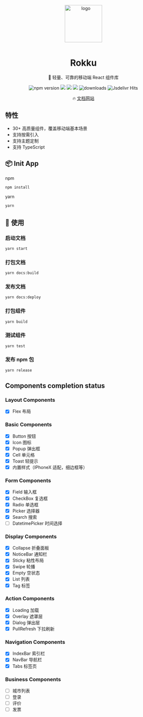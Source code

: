 <p align="center">
    <img alt="logo" src="http://www.rokku.icu/image/logo.png" width="120" style="margin-bottom: 10px;">
</p>

<h1 align="center">Rokku</h1>

<p align="center">🍙 轻量、可靠的移动端 React 组件库</p>

<p align="center">
    <img src="https://img.shields.io/npm/v/@rokku/design.svg?style=flat-square" alt="npm version" />
    <img src="https://img.shields.io/bundlephobia/minzip/@rokku/design?style=flat-square" >
    <img src="https://img.shields.io/github/languages/top/Hyattria/rokku?style=flat-square">
    <img src="https://img.shields.io/librariesio/release/npm/@rokku/design?style=flat-square">
    <img src="https://img.shields.io/npm/dt/@rokku/design.svg?style=flat-square&color=#4fc08d" alt="downloads" />
    <img src="https://img.shields.io/jsdelivr/npm/hm/@rokku/design?style=flat-square" alt="Jsdelivr Hits">
</p>

<p align="center">
  🔥 <a href="http://www.rokku.icu">文档网站</a>
</p>

## 特性

- 30+ 高质量组件，覆盖移动端基本场景
- 支持按需引入
- 支持主题定制
- 支持 TypeScript

## 📦 Init App

npm

```bash
npm install
```

yarn

```bash
yarn
```

## 🔨 使用

### 启动文档

```bash
yarn start
```

### 打包文档

```bash
yarn docs:build
```

### 发布文档

```bash
yarn docs:deploy
```

### 打包组件

```bash
yarn build
```

### 测试组件

```bash
yarn test
```

### 发布 npm 包

```bash
yarn release
```

## Components completion status

### Layout Components

- [x] Flex 布局

### Basic Components

- [x] Button 按钮
- [x] Icon 图标
- [x] Popup 弹出框
- [x] Cell 单元格
- [x] Toast 轻提示
- [x] 内置样式（IPhoneX 适配，细边框等）

### Form Components

- [x] Field 输入框
- [x] CheckBox 复选框
- [x] Radio 单选框
- [x] Picker 选择器
- [x] Search 搜索
- [ ] DatetimePicker 时间选择

### Display Components

- [x] Collapse 折叠面板
- [x] NoticeBar 通知栏
- [x] Sticky 粘性布局
- [x] Swipe 轮播
- [x] Empty 空状态
- [x] List 列表
- [x] Tag 标签

### Action Components

- [x] Loading 加载
- [x] Overlay 遮罩层
- [x] Dialog 弹出层
- [x] PullRefresh 下拉刷新

### Navigation Components

- [x] IndexBar 索引栏
- [x] NavBar 导航栏
- [x] Tabs 标签页

### Business Components

- [ ] 城市列表
- [ ] 登录
- [ ] 评价
- [ ] 发票
